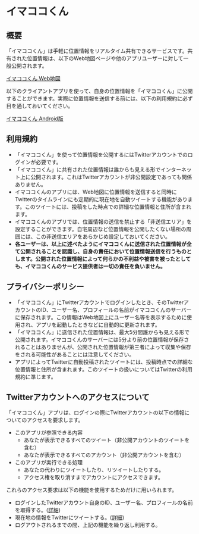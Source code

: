 # イマココくん
## 概要
「イマココくん」は手軽に位置情報をリアルタイム共有できるサービスです。共有された位置情報は、以下のWeb地図ページや他のアプリユーザーに対して一般公開されます。

[イマココくん Web地図](https://imacocokun.appspot.com/)

以下のクライアントアプリを使って、自身の位置情報を「イマココくん」に公開することができます。実際に位置情報を送信する前には、以下の利用規約に必ず目を通しておいてください。

[イマココくん Android版](https://play.google.com/store/apps/details?id=org.bsdhouse.imacoco)

## 利用規約
- 「イマココくん」を使って位置情報を公開するにはTwitterアカウントでのログインが必要です。
- 「イマココくん」に共有された位置情報は誰からも見える形でインターネット上に公開されます。これはTwitterアカウントが非公開設定であっても関係ありません。
- イマココくんのアプリには、Web地図に位置情報を送信すると同時にTwitterのタイムラインにも定期的に現在地を自動ツイートする機能があります。このツイートには、投稿をした時点での詳細な位置情報と住所が含まれます。
- イマココくんのアプリでは、位置情報の送信を禁止する「非送信エリア」を設定することができます。自宅周辺など位置情報を公開したくない場所の周囲には、この非送信エリアをあらかじめ設定しておいてください。
- **各ユーザーは、以上に述べたようにイマココくんに送信された位置情報が全て公開されることを認識し、自身の責任において位置情報送信を行うものとします。公開された位置情報によって何らかの不利益や被害を被ったとしても、イマココくんのサービス提供者は一切の責任を負いません。**

## プライバシーポリシー
- 「イマココくん」にTwitterアカウントでログインしたとき、そのTwitterアカウントのID、ユーザー名、プロフィールの名前がイマココくんのサーバーに保存されます。この情報はWeb地図上にユーザー名等を表示するために使用され、アプリを起動したときなどに自動的に更新されます。
- 「イマココくん」に送信された位置情報は、最大5分間誰からも見える形で公開されます。イマココくんのサーバーには5分より前の位置情報が保存されることはありませんが、公開された位置情報が第三者によって収集や保存をされる可能性があることには注意してください。
- アプリによってTwitterに自動投稿されたツイートには、投稿時点での詳細な位置情報と住所が含まれます。このツイートの扱いについてはTwitterの利用規約に準じます。

## Twitterアカウントへのアクセスについて

「イマココくん」アプリは、ログインの際にTwitterアカウントの以下の情報についてのアクセスを要求します。

- このアプリが参照できる内容
  - あなたが表示できるすべてのツイート（非公開アカウントのツイートを含む）
  - あなたが表示できるすべてのアカウント（非公開アカウントを含む）
- このアプリが実行できる処理
  - あなたの代わりにツイートしたり、リツイートしたりする。
  - アクセス権を取り消すまでアカウントにアクセスできます。

これらのアクセス要求は以下の機能を使用するためだけに用いられます。

- ログインしたTwitterアカウント自身のID、ユーザー名、プロフィールの名前を取得する。([詳細](https://developer.twitter.com/en/docs/twitter-api/users/lookup/api-reference/get-users-me))
- 現在地の情報をTwitterにツイートする。([詳細](https://developer.twitter.com/en/docs/twitter-api/tweets/manage-tweets/api-reference/post-tweets))
- ログアウトされるまでの間、上記の機能を繰り返し利用する。
